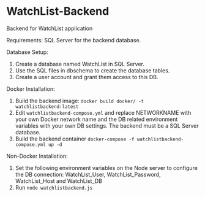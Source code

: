 # WatchList-Backend
Backend for WatchList application

Requirements: SQL Server for the backend database.

Database Setup:

1. Create a database named WatchList in SQL Server.
1. Use the SQL files in dbschema to create the database tables.
1. Create a user account and grant them access to this DB.

Docker Installation:

1. Build the backend image: `docker build docker/ -t watchlistbackend:latest`
1. Edit `watchlistbackend-compose.yml` and replace NETWORKNAME with your own Docker network name and the DB related environment variables with your own DB settings. The backend must be a SQL Server database.
1. Build the backend container `docker-compose -f watchlistbackend-compose.yml up -d`

Non-Docker Installation:

1. Set the following environment variables on the Node server to configure the DB connection: WatchList_User, WatchList_Password, WatchList_Host and WatchList_DB
1. Run `node watchlistbackend.js`
 